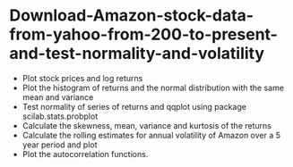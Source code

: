 # Download-Amazon-stock-data-from-yahoo-from-200-to-present-and-test-normality-and-volatility
- Plot stock prices and log returns
- Plot the histogram of returns and the normal distribution with the same mean and variance
- Test normality of series of returns and qqplot using package scilab.stats.probplot
- Calculate the skewness, mean, variance and kurtosis of the returns
- Calculate the rolling estimates for annual volatility of Amazon over a 5 year period and plot
- Plot the autocorrelation functions.

